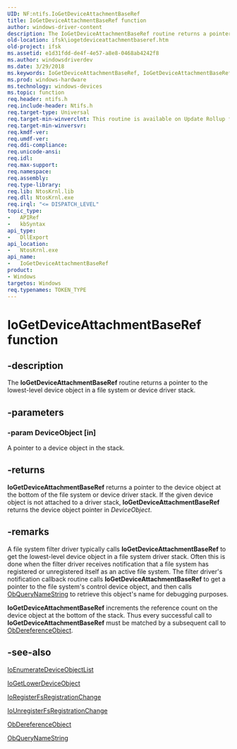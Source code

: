 ```yaml
---
UID: NF:ntifs.IoGetDeviceAttachmentBaseRef
title: IoGetDeviceAttachmentBaseRef function
author: windows-driver-content
description: The IoGetDeviceAttachmentBaseRef routine returns a pointer to the lowest-level device object in a file system or device driver stack.
old-location: ifsk\iogetdeviceattachmentbaseref.htm
old-project: ifsk
ms.assetid: e1d31fdd-de4f-4e57-a8e8-0468ab4242f8
ms.author: windowsdriverdev
ms.date: 3/29/2018
ms.keywords: IoGetDeviceAttachmentBaseRef, IoGetDeviceAttachmentBaseRef routine [Installable File System Drivers], ifsk.iogetdeviceattachmentbaseref, ioref_ab9c898e-74be-48aa-9462-d78d0e34c435.xml, ntifs/IoGetDeviceAttachmentBaseRef
ms.prod: windows-hardware
ms.technology: windows-devices
ms.topic: function
req.header: ntifs.h
req.include-header: Ntifs.h
req.target-type: Universal
req.target-min-winverclnt: This routine is available on Update Rollup for Windows 2000 Service Pack 4 (SP4) and on Windows XP and later.
req.target-min-winversvr: 
req.kmdf-ver: 
req.umdf-ver: 
req.ddi-compliance: 
req.unicode-ansi: 
req.idl: 
req.max-support: 
req.namespace: 
req.assembly: 
req.type-library: 
req.lib: NtosKrnl.lib
req.dll: NtosKrnl.exe
req.irql: "<= DISPATCH_LEVEL"
topic_type:
-	APIRef
-	kbSyntax
api_type:
-	DllExport
api_location:
-	NtosKrnl.exe
api_name:
-	IoGetDeviceAttachmentBaseRef
product:
- Windows
targetos: Windows
req.typenames: TOKEN_TYPE
---
```


# IoGetDeviceAttachmentBaseRef function


## -description


The <b>IoGetDeviceAttachmentBaseRef</b> routine returns a pointer to the lowest-level device object in a file system or device driver stack.


## -parameters




### -param DeviceObject [in]

A pointer to a device object in the stack.


## -returns



<b>IoGetDeviceAttachmentBaseRef</b> returns a pointer to the device object at the bottom of the file system or device driver stack. If the given device object is not attached to a driver stack, <b>IoGetDeviceAttachmentBaseRef</b> returns  the device object pointer in <i>DeviceObject</i>. 




## -remarks



A file system filter driver typically calls <b>IoGetDeviceAttachmentBaseRef</b> to get the lowest-level device object in a file system driver stack. Often this is done when the filter driver receives notification that a file system has registered or unregistered itself as an active file system. The filter driver's notification callback routine calls <b>IoGetDeviceAttachmentBaseRef</b> to get a pointer to the file system's control device object, and then calls <a href="https://msdn.microsoft.com/library/windows/hardware/ff550990">ObQueryNameString</a> to retrieve this object's name for debugging purposes. 

<b>IoGetDeviceAttachmentBaseRef</b> increments the reference count on the device object at the bottom of the stack. Thus every successful call to <b>IoGetDeviceAttachmentBaseRef</b> must be matched by a subsequent call to <a href="https://msdn.microsoft.com/library/windows/hardware/ff557724">ObDereferenceObject</a>. 




## -see-also




<a href="https://msdn.microsoft.com/library/windows/hardware/ff548342">IoEnumerateDeviceObjectList</a>



<a href="https://msdn.microsoft.com/library/windows/hardware/ff548379">IoGetLowerDeviceObject</a>



<a href="https://msdn.microsoft.com/library/windows/hardware/ff548499">IoRegisterFsRegistrationChange</a>



<a href="https://msdn.microsoft.com/library/windows/hardware/ff548557">IoUnregisterFsRegistrationChange</a>



<a href="https://msdn.microsoft.com/library/windows/hardware/ff557724">ObDereferenceObject</a>



<a href="https://msdn.microsoft.com/library/windows/hardware/ff550990">ObQueryNameString</a>
 

 

